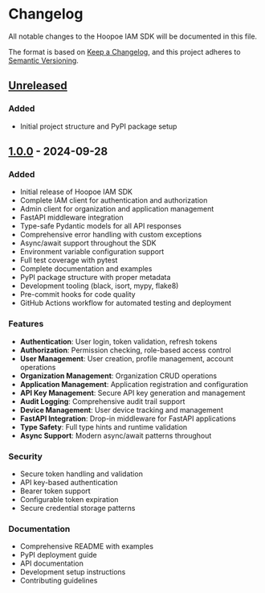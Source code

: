 # Changelog

All notable changes to the Hoopoe IAM SDK will be documented in this file.

The format is based on [Keep a Changelog](https://keepachangelog.com/en/1.0.0/),
and this project adheres to [Semantic Versioning](https://semver.org/spec/v2.0.0.html).

## [Unreleased]

### Added
- Initial project structure and PyPI package setup

## [1.0.0] - 2024-09-28

### Added
- Initial release of Hoopoe IAM SDK
- Complete IAM client for authentication and authorization
- Admin client for organization and application management
- FastAPI middleware integration
- Type-safe Pydantic models for all API responses
- Comprehensive error handling with custom exceptions
- Async/await support throughout the SDK
- Environment variable configuration support
- Full test coverage with pytest
- Complete documentation and examples
- PyPI package structure with proper metadata
- Development tooling (black, isort, mypy, flake8)
- Pre-commit hooks for code quality
- GitHub Actions workflow for automated testing and deployment

### Features
- **Authentication**: User login, token validation, refresh tokens
- **Authorization**: Permission checking, role-based access control
- **User Management**: User creation, profile management, account operations
- **Organization Management**: Organization CRUD operations
- **Application Management**: Application registration and configuration
- **API Key Management**: Secure API key generation and management
- **Audit Logging**: Comprehensive audit trail support
- **Device Management**: User device tracking and management
- **FastAPI Integration**: Drop-in middleware for FastAPI applications
- **Type Safety**: Full type hints and runtime validation
- **Async Support**: Modern async/await patterns throughout

### Security
- Secure token handling and validation
- API key-based authentication
- Bearer token support
- Configurable token expiration
- Secure credential storage patterns

### Documentation
- Comprehensive README with examples
- PyPI deployment guide
- API documentation
- Development setup instructions
- Contributing guidelines

[Unreleased]: https://github.com/eliff-tech/hoopoe-iam-sdk/compare/v1.0.0...HEAD
[1.0.0]: https://github.com/eliff-tech/hoopoe-iam-sdk/releases/tag/v1.0.0
